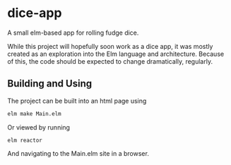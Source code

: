 # dice-app

A small elm-based app for rolling fudge dice.

While this project will hopefully soon work as a dice app, it was mostly created as an exploration into the Elm language and architecture. Because of this, the code should be expected to change dramatically, regularly.

## Building and Using

The project can be built into an html page using
```bash
elm make Main.elm
```

Or viewed by running
```
elm reactor
```
And navigating to the Main.elm site in a browser.
